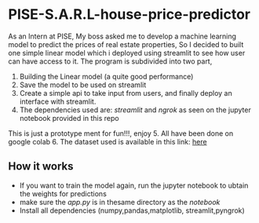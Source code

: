 # PISE-S.A.R.L-house-price-predictor
As an Intern at PISE, My boss asked me to develop a machine learning model to predict the prices of real estate properties,
So I decided to built one simple linear model which i deployed using streamlit to see how user can have access to it.
The program is subdivided into two part, 
1. Building the Linear model (a quite good performance) 
2. Save the model to be used on streamlit
3. Create a simple api to take input from users, and finally deploy an interface with streamlit.
4. The dependencies used are: *streamlit* and *ngrok* as seen on the jupyter notebook provided in this repo

This is just a prototype ment for fun!!!, enjoy
5.  All have been done on  google colab
6.  The dataset used is available in this link: [here](https://www.kaggle.com/quantbruce/real-estate-price-prediction)

## How it works
* If you want to train the model again, run the jupyter notebook to ubtain the weights for predictions
* make sure the *app.py* is in thesame directory as the *notebook* 
* Install all dependencies (numpy,pandas,matplotlib, streamlit,pyngrok)

